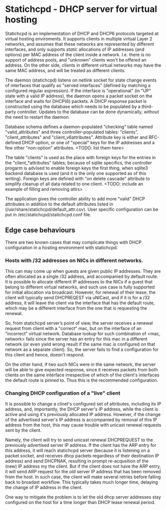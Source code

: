 # Statichcpd - DHCP server for virtual hosting

Statichcpd is an implementation of DHCP and DHCP6 protocols targeted at
virtual hosting enviroments. It supports clients in multiple virtual
Layer 2 networks, and assumes that these networks are represented
by different interfaces, and only supports _static_ allocations
of IP addresses (and options) per MAC address of the client inside
a network. I.e. there is no support of address pools, and "unknown"
clients won't be offered an address. On the other side, clients in
different virtual networks may have the same MAC address, and will be
treated as different clients.

The daemon (statichcpd) listens on netlink socket for state change events
of interfaces that qualify as "served interfaces" (defined by matching
a configured regular expression). If the interface is "operational"
(in "UP" state with a valid IP address), the daemon opens a packet socket
on the interface and waits for DHCP(6) packets. A DHCP response packet
is constructed using the database which needs to be populated by a
third-party controller. Updates to the database can be done dynamically,
without the need to restart the daemon.

Database schema defines a daemon-populated "checking" table named
"valid_attributes" and three controller-populated tables: "clients",
"client_attributes" and "client_v6attributes". Attribute key is either
and RFC-defined DHCP option, or one of "special" keys for the IP
addresses and a few other "non-option" attributes. <TODO: list them here>

The table "clients" is used as the place with foreign keys for the
entries in the "client_*attributes" tables; because of sqlite
specifics, the controller progarm is advised to enable foreign keys
the first thing, when sqlite3 backend database is used (and it is the
only one supported as of this writing). Foreign keys are defined with
"on delete cascade" attribute to simplify cleanup of all data related
to one client. <TODO: include an example of filling and removing attrs>

The application gives the controller ability to add more "valid"
DHCP attributes in addition to the default attributes listed in
(/usr/share/statichcpd/default_attr.csv). User specific configuration
can be put in /etc/statichcpd/statichcpd.conf file.

## Edge case behaviours

There are two known cases that may complicate things with DHCP
configuration in a hosting environment with statichcpd.

### Hosts with /32 addresses on NICs in different networks.

This can may come up when guests are given public IP addresses. They
are often allocated as a single /32 address, and accompanied by
default route. It is possible to allocate different IP addresses to
the NICs if a guest that belong to different virtual networks, and
such use case is fully supported for initial allocation via broadcast.
However, for renewal of their lease, the client will typically send
DHCPREQEST via uNICast, and if it is for a /32 address, it will
leave the client via the interface that has the default route,
which may be a different interface from the one that is requesting
the renewal.

So, from statichcpd server’s point of view, the server receives a
renewal request from client with a "correct" mac, but on the interface
of an "incorrect" virtual network. Database lookup for such combination
of <mac, network> fails since the server has an entry for this mac
in a different network (or even yield wrong result if the same mac is
configured on that network as a separate client). So, the server fails
to find a configuration for this client and hence, doesn’t respond.

On the other hand, if two such NICs were in the same network, the server
will be able to give expected response, since it receives packets from
both clients on the same interface irrespective of which of the client's
interfaces the default route is pinned to. Thus this is the recommended
configuration.

### Changing DHCP configuration of a "live" client

It is possible to change a clinet's configured set of attributes, including its
IP address, and, importantly, the DHCP server's IP address, while the client
is active and using it's previously allocated IP address. However, if the
change of the advertised server's IP address is accompanied by removal of
this IP address from the host, this may cause trouble with unicast
renewal requests sent by the client.

Namely, the client will try to send unicast renewal DHCPREQUEST to the
previously advertised server IP address. If the client has the ARP entry
for this address, it will reach statichcpd server (because it is listening
on a packet socket, and receives dhcp packets regardless of their
destination IP address) and send DHCPNAK, resulting in prompt re-acqusition
of the (new) IP address my the client. But if the client does not have
the ARP entry, it will send ARP request for the _old_ server IP address
that has been removed from the host. In such case, the client will make
several retries before falling back to broadast workflow. This typically
takes much longer time, delaying the change of IP address in the client.

One way to mitigate the problem is to let the old dhcp server addresses
stay configured on the host for a time longer than DHCP lease renewal
period.
